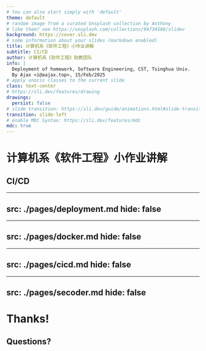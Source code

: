 ```yaml
---
# You can also start simply with 'default'
theme: default
# random image from a curated Unsplash collection by Anthony
# like them? see https://unsplash.com/collections/94734566/slidev
background: https://cover.sli.dev
# some information about your slides (markdown enabled)
title: 计算机系《软件工程》小作业讲解
subtitle: CI/CD
author: 计算机系《软件工程》助教团队
info: |
  Deployment of homework, Software Engineering, CST, Tsinghua Univ.
  By Ajax <i@aajax.top>, 15/Feb/2025
# apply unocss classes to the current slide
class: text-center
# https://sli.dev/features/drawing
drawings:
  persist: false
# slide transition: https://sli.dev/guide/animations.html#slide-transitions
transition: slide-left
# enable MDC Syntax: https://sli.dev/features/mdc
mdc: true
---
```


# 计算机系《软件工程》小作业讲解

## CI/CD

---
src: ./pages/deployment.md
hide: false
---

---
src: ./pages/docker.md
hide: false
---

---
src: ./pages/cicd.md
hide: false
---

---
src: ./pages/secoder.md
hide: false
---

# Thanks!

## Questions?

